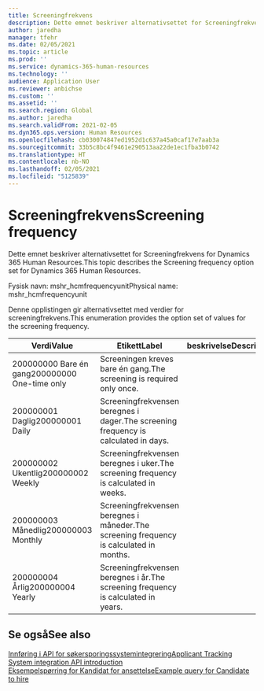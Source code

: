 ```yaml
---
title: Screeningfrekvens
description: Dette emnet beskriver alternativsettet for Screeningfrekvens for Dynamics 365 Human Resources.
author: jaredha
manager: tfehr
ms.date: 02/05/2021
ms.topic: article
ms.prod: ''
ms.service: dynamics-365-human-resources
ms.technology: ''
audience: Application User
ms.reviewer: anbichse
ms.custom: ''
ms.assetid: ''
ms.search.region: Global
ms.author: jaredha
ms.search.validFrom: 2021-02-05
ms.dyn365.ops.version: Human Resources
ms.openlocfilehash: cb030074847ed1952d1c637a45a0caf17e7aab3a
ms.sourcegitcommit: 33b5c8bc4f9461e290513aa22de1ec1fba3b0742
ms.translationtype: HT
ms.contentlocale: nb-NO
ms.lasthandoff: 02/05/2021
ms.locfileid: "5125839"
---
```

# <a name="screening-frequency"></a><span data-ttu-id="5d7f0-103">Screeningfrekvens</span><span class="sxs-lookup"><span data-stu-id="5d7f0-103">Screening frequency</span></span>

<span data-ttu-id="5d7f0-104">Dette emnet beskriver alternativsettet for Screeningfrekvens for Dynamics 365 Human Resources.</span><span class="sxs-lookup"><span data-stu-id="5d7f0-104">This topic describes the Screening frequency option set for Dynamics 365 Human Resources.</span></span>

<span data-ttu-id="5d7f0-105">Fysisk navn: mshr_hcmfrequencyunit</span><span class="sxs-lookup"><span data-stu-id="5d7f0-105">Physical name: mshr_hcmfrequencyunit</span></span>

<span data-ttu-id="5d7f0-106">Denne opplistingen gir alternativsettet med verdier for screeningfrekvens.</span><span class="sxs-lookup"><span data-stu-id="5d7f0-106">This enumeration provides the option set of values for the screening frequency.</span></span> 

| <span data-ttu-id="5d7f0-107">Verdi</span><span class="sxs-lookup"><span data-stu-id="5d7f0-107">Value</span></span> | <span data-ttu-id="5d7f0-108">Etikett</span><span class="sxs-lookup"><span data-stu-id="5d7f0-108">Label</span></span> | <span data-ttu-id="5d7f0-109">beskrivelse</span><span class="sxs-lookup"><span data-stu-id="5d7f0-109">Description</span></span> |
| --- | --- | --- |
| <span data-ttu-id="5d7f0-110">200000000 Bare én gang</span><span class="sxs-lookup"><span data-stu-id="5d7f0-110">200000000 One-time only</span></span> | <span data-ttu-id="5d7f0-111">Screeningen kreves bare én gang.</span><span class="sxs-lookup"><span data-stu-id="5d7f0-111">The screening is required only once.</span></span> |
| <span data-ttu-id="5d7f0-112">200000001 Daglig</span><span class="sxs-lookup"><span data-stu-id="5d7f0-112">200000001 Daily</span></span> | <span data-ttu-id="5d7f0-113">Screeningfrekvensen beregnes i dager.</span><span class="sxs-lookup"><span data-stu-id="5d7f0-113">The screening frequency is calculated in days.</span></span> |
| <span data-ttu-id="5d7f0-114">200000002 Ukentlig</span><span class="sxs-lookup"><span data-stu-id="5d7f0-114">200000002 Weekly</span></span> | <span data-ttu-id="5d7f0-115">Screeningfrekvensen beregnes i uker.</span><span class="sxs-lookup"><span data-stu-id="5d7f0-115">The screening frequency is calculated in weeks.</span></span> |
| <span data-ttu-id="5d7f0-116">200000003 Månedlig</span><span class="sxs-lookup"><span data-stu-id="5d7f0-116">200000003 Monthly</span></span> | <span data-ttu-id="5d7f0-117">Screeningfrekvensen beregnes i måneder.</span><span class="sxs-lookup"><span data-stu-id="5d7f0-117">The screening frequency is calculated in months.</span></span> |
| <span data-ttu-id="5d7f0-118">200000004 Årlig</span><span class="sxs-lookup"><span data-stu-id="5d7f0-118">200000004 Yearly</span></span> | <span data-ttu-id="5d7f0-119">Screeningfrekvensen beregnes i år.</span><span class="sxs-lookup"><span data-stu-id="5d7f0-119">The screening frequency is calculated in years.</span></span> |

## <a name="see-also"></a><span data-ttu-id="5d7f0-120">Se også</span><span class="sxs-lookup"><span data-stu-id="5d7f0-120">See also</span></span>

[<span data-ttu-id="5d7f0-121">Innføring i API for søkersporingssystemintegrering</span><span class="sxs-lookup"><span data-stu-id="5d7f0-121">Applicant Tracking System integration API introduction</span></span>](hr-admin-integration-ats-api-introduction.md)<br>
[<span data-ttu-id="5d7f0-122">Eksempelspørring for Kandidat for ansettelse</span><span class="sxs-lookup"><span data-stu-id="5d7f0-122">Example query for Candidate to hire</span></span>](hr-admin-integration-ats-api-candidate-to-hire-example-query.md)

